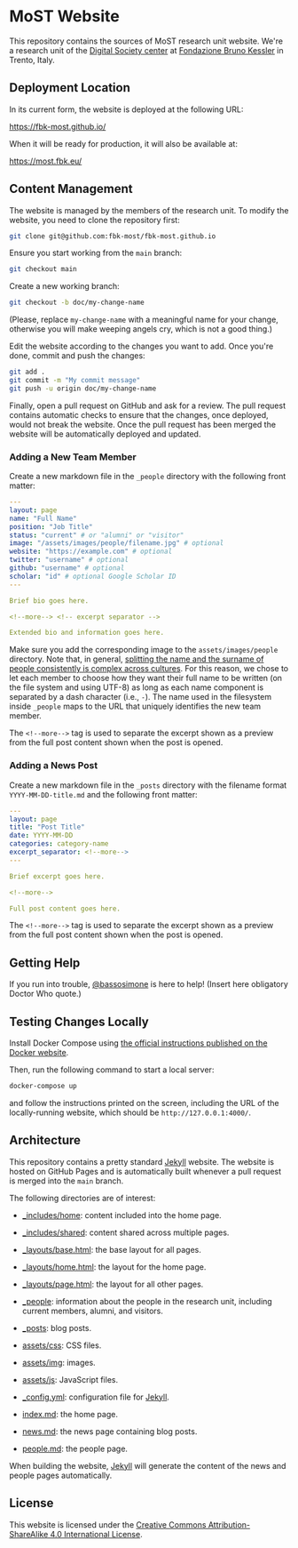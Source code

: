 # MoST Website

This repository contains the sources of MoST research unit website. We're a
research unit of the [Digital Society center](https://digis.fbk.eu) at
[Fondazione Bruno Kessler](https://www.fbk.eu) in Trento, Italy.

## Deployment Location

In its current form, the website is deployed at the following URL:  

https://fbk-most.github.io/

When it will be ready for production, it will also be available at:

https://most.fbk.eu/

## Content Management

The website is managed by the members of the research unit. To modify the
website, you need to clone the repository first:

```bash
git clone git@github.com:fbk-most/fbk-most.github.io
```

Ensure you start working from the `main` branch:

```bash
git checkout main
```

Create a new working branch:

```bash
git checkout -b doc/my-change-name
```

(Please, replace `my-change-name` with a meaningful name for your change,
otherwise you will make weeping angels cry, which is not a good thing.)

Edit the website according to the changes you want to add. Once
you're done, commit and push the changes:

```bash
git add .
git commit -m "My commit message"
git push -u origin doc/my-change-name
```

Finally, open a pull request on GitHub and ask for a review. The pull request
contains automatic checks to ensure that the changes, once deployed, would not
break the website. Once the pull request has been merged the website will be
automatically deployed and updated.

### Adding a New Team Member

Create a new markdown file in the `_people` directory with the following front matter:

```yml
---
layout: page
name: "Full Name"
position: "Job Title"
status: "current" # or "alumni" or "visitor"
image: "/assets/images/people/filename.jpg" # optional
website: "https://example.com" # optional
twitter: "username" # optional
github: "username" # optional
scholar: "id" # optional Google Scholar ID
---

Brief bio goes here.

<!--more--> <!-- excerpt separator -->

Extended bio and information goes here.
```

Make sure you add the corresponding image to the `assets/images/people` directory. Note that, in general, [splitting the name and the
surname of people consistently is complex across cultures](
https://shinesolutions.com/2018/01/08/falsehoods-programmers-believe-about-names-with-examples/).
For this reason, we chose to let each member to choose how they want their full
name to be written (on the file system and using UTF-8) as long as each name
component is separated by a dash character (i.e., `-`). The name
used in the filesystem inside `_people` maps to the URL that uniquely
identifies the new team member.

The `<!--more-->` tag is used to separate the excerpt shown as a preview
from the full post content shown when the post is opened.

### Adding a News Post

Create a new markdown file in the `_posts` directory with the filename format `YYYY-MM-DD-title.md` and the following front matter:

```yml
---
layout: page
title: "Post Title"
date: YYYY-MM-DD
categories: category-name
excerpt_separator: <!--more-->
---

Brief excerpt goes here.

<!--more-->

Full post content goes here.
```

The `<!--more-->` tag is used to separate the excerpt shown as a preview
from the full post content shown when the post is opened.

## Getting Help

If you run into trouble, [@bassosimone](https://github.com/bassosimone) is
here to help! (Insert here obligatory Doctor Who quote.)

## Testing Changes Locally

Install Docker Compose using [the official instructions published on
the Docker website](https://docs.docker.com/compose/install/).

Then, run the following command to start a local server:

```bash
docker-compose up
```

and follow the instructions printed on the screen, including the URL of the
locally-running website, which should be `http://127.0.0.1:4000/`.

## Architecture

This repository contains a pretty standard [Jekyll](https://jekyllrb.com/)
website. The website is hosted on GitHub Pages and is automatically built
whenever a pull request is merged into the `main` branch.

The following directories are of interest:

- [_includes/home](_includes/home): content included into the home page.

- [_includes/shared](includes/shared): content shared across multiple pages.

- [_layouts/base.html](_layouts/base.html): the base layout for all pages.

- [_layouts/home.html](_layouts/home.html): the layout for the home page.

- [_layouts/page.html](_layouts/page.html): the layout for all other pages.

- [_people](_people): information about the people in the research unit,
including current members, alumni, and visitors.

- [_posts](_posts): blog posts.

- [assets/css](assets/css): CSS files.

- [assets/img](assets/img): images.

- [assets/js](assets/js): JavaScript files.

- [_config.yml](config.yml): configuration file for
[Jekyll](https://jekyllrb.com/).

- [index.md](index.md): the home page.

- [news.md](news.md): the news page containing blog posts.

- [people.md](people.md): the people page.

When building the website, [Jekyll](https://jekyllrb.com/) will generate the
content of the news and people pages automatically.

## License

This website is licensed under the [Creative Commons Attribution-ShareAlike 4.0 International License](https://creativecommons.org/licenses/by-sa/4.0/).
